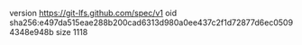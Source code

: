 version https://git-lfs.github.com/spec/v1
oid sha256:e497da515eae288b200cad6313d980a0ee437c2f1d72877d6ec05094348e948b
size 1118
